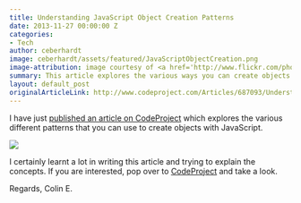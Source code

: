 ```yaml
---
title: Understanding JavaScript Object Creation Patterns
date: 2013-11-27 00:00:00 Z
categories:
- Tech
author: ceberhardt
image: ceberhardt/assets/featured/JavaScriptObjectCreation.png
image-attribution: image courtesy of <a href='http://www.flickr.com/photos/byronj/12637612753/sizes/z/'>Byron James</a>
summary: This article explores the various ways you can create objects with the JavaScript language, and through this exploration finds that there is much to learn about the language!
layout: default_post
originalArticleLink: http://www.codeproject.com/Articles/687093/Understanding-JavaScript-Object-Creation-Patterns
---
```


I have just <a href="http://www.codeproject.com/Articles/687093/Understanding-JavaScript-Object-Creation-Patterns">published an article on CodeProject</a> which explores the various different patterns that you can use to create objects with JavaScript. 

<a href="http://www.codeproject.com/Articles/687093/Understanding-JavaScript-Object-Creation-Patterns"><img src="{{ site.baseurl }}/ceberhardt/assets/PrototypeGraphTwo.png" /></a>



I certainly learnt a lot in writing this article and trying to explain the concepts. If you are interested, pop over to <a href="http://www.codeproject.com/Articles/687093/Understanding-JavaScript-Object-Creation-Patterns">CodeProject</a> and take a look.

Regards, Colin E.


























